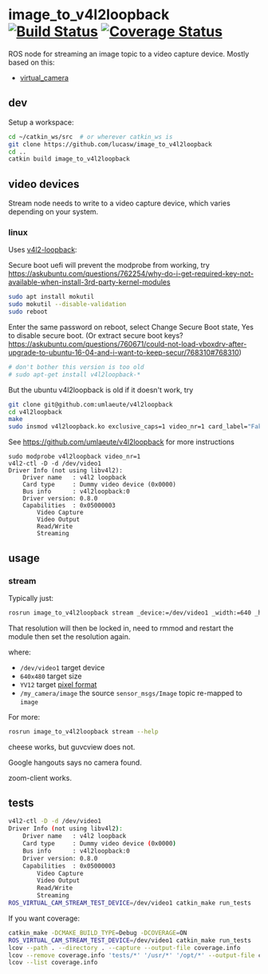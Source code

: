 # image_to_v4l2loopback [![Build Status](https://travis-ci.org/lucasw/image_to_v4l2loopback.svg?branch=master)](https://travis-ci.org/lucasw/image_to_v4l2loopback) [![Coverage Status](https://coveralls.io/repos/lucasw/image_to_v4l2loopback/badge.svg?branch=master)](https://coveralls.io/r/lucasw/image_to_v4l2loopback?branch=master)

ROS node for streaming an image topic to  a video capture device. Mostly
based on this:

* [virtual_camera](https://github.com/czw90130/virtual_camera)

## dev

Setup a workspace:

```bash
cd ~/catkin_ws/src  # or wherever catkin_ws is
git clone https://github.com/lucasw/image_to_v4l2loopback
cd ..
catkin build image_to_v4l2loopback
```

## video devices

Stream node needs to write to a video capture device, which varies depending on
your system.

### linux

Uses [v4l2-loopback](https://github.com/umlaeute/v4l2loopback):

Secure boot uefi will prevent the modprobe from working, try https://askubuntu.com/questions/762254/why-do-i-get-required-key-not-available-when-install-3rd-party-kernel-modules

```bash
sudo apt install mokutil
sudo mokutil --disable-validation
sudo reboot
```

Enter the same password on reboot, select Change Secure Boot state, Yes to disable secure boot.
(Or extract secure boot keys?  https://askubuntu.com/questions/760671/could-not-load-vboxdrv-after-upgrade-to-ubuntu-16-04-and-i-want-to-keep-secur/768310#768310)

```bash
# don't bother this version is too old
# sudo apt-get install v4l2loopback-*
```

But the ubuntu v4l2loopback is old if it doesn't work, try

```bash
git clone git@github.com:umlaeute/v4l2loopback
cd v4l2loopback
make
sudo insmod v4l2loopback.ko exclusive_caps=1 video_nr=1 card_label="Fake"
```
See https://github.com/umlaeute/v4l2loopback for more instructions


```
sudo modprobe v4l2loopback video_nr=1
v4l2-ctl -D -d /dev/video1
Driver Info (not using libv4l2):
    Driver name   : v4l2 loopback
    Card type     : Dummy video device (0x0000)
    Bus info      : v4l2loopback:0
    Driver version: 0.8.0
    Capabilities  : 0x05000003
        Video Capture
        Video Output
        Read/Write
        Streaming
```

## usage

### stream

Typically just:

```bash
rosrun image_to_v4l2loopback stream _device:=/dev/video1 _width:=640 _height:=480 _fourcc:=YV12 image:=/my_camera/image
```

That resolution will then be locked in, need to rmmod and restart the module then set the resolution again.

where:

* `/dev/video1` target device
* `640x480` target size
* `YV12` target [pixel format](http://en.wikipedia.org/wiki/FourCC)
* `/my_camera/image` the source `sensor_msgs/Image` topic re-mapped to `image`

For more:

```bash
rosrun image_to_v4l2loopback stream --help
```

cheese works, but guvcview does not.

Google hangouts says no camera found.

zoom-client works.

## tests

```bash
v4l2-ctl -D -d /dev/video1
Driver Info (not using libv4l2):
    Driver name   : v4l2 loopback
    Card type     : Dummy video device (0x0000)
    Bus info      : v4l2loopback:0
    Driver version: 0.8.0
    Capabilities  : 0x05000003
        Video Capture
        Video Output
        Read/Write
        Streaming
ROS_VIRTUAL_CAM_STREAM_TEST_DEVICE=/dev/video1 catkin_make run_tests
```

If you want coverage:

```bash
catkin_make -DCMAKE_BUILD_TYPE=Debug -DCOVERAGE=ON
ROS_VIRTUAL_CAM_STREAM_TEST_DEVICE=/dev/video1 catkin_make run_tests
lcov --path . --directory . --capture --output-file coverage.info
lcov --remove coverage.info 'tests/*' '/usr/*' '/opt/*' --output-file coverage.info
lcov --list coverage.info
```

